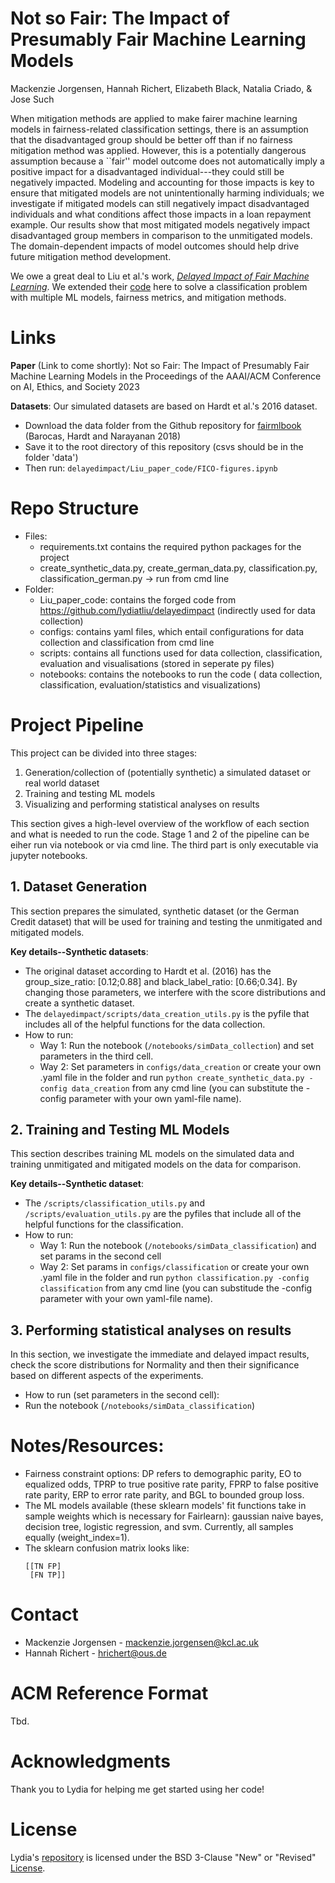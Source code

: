 # Not so Fair: The Impact of Presumably Fair Machine Learning Models
Mackenzie Jorgensen, Hannah Richert, Elizabeth Black, Natalia Criado, & Jose Such


When mitigation methods are applied to make fairer machine learning models in fairness-related classification settings, there is an assumption that the disadvantaged group should be better off than if no fairness mitigation method was applied. However, this is a potentially dangerous assumption because a ``fair'' model outcome does not automatically imply a positive impact for a disadvantaged individual---they could still be negatively impacted. Modeling and accounting for those impacts is key to ensure that mitigated models are not unintentionally harming individuals; we investigate if mitigated models can still negatively impact disadvantaged individuals and what conditions affect those impacts in a loan repayment example. Our results show that most mitigated models negatively impact disadvantaged group members in comparison to the unmitigated models. The domain-dependent impacts of model outcomes should help drive future mitigation method development. 

We owe a great deal to Liu et al.'s work, [*Delayed Impact of Fair Machine Learning*](https://arxiv.org/abs/1803.04383). We extended their [code](https://github.com/lydiatliu/delayedimpact) here to solve a classification problem with 
multiple ML models, fairness metrics, and mitigation methods. 

# Links
**Paper** (Link to come shortly): Not so Fair: The Impact of Presumably Fair Machine Learning Models in the Proceedings of the AAAI/ACM Conference on AI, Ethics, and Society 2023 

**Datasets**:
Our simulated datasets are based on Hardt et al.'s 2016 dataset. 
- Download the data folder from the Github repository for [fairmlbook](https://github.com/fairmlbook/fairmlbook.github.io/tree/master/code/creditscore) (Barocas, Hardt and Narayanan 2018)
- Save it to the root directory of this repository (csvs should be in the folder 'data')
- Then run: ```delayedimpact/Liu_paper_code/FICO-figures.ipynb```

# Repo Structure
 - Files:
    - requirements.txt contains the required python packages for the project
    - create_synthetic_data.py, create_german_data.py, classification.py, classification_german.py -> run from cmd line
 - Folder:
    - Liu_paper_code: contains the forged code from https://github.com/lydiatliu/delayedimpact (indirectly used for data collection)
    - configs: contains yaml files, which entail configurations for data collection and classification from cmd line
    - scripts: contains all functions used for data collection, classification, evaluation and visualisations (stored in seperate py files)
    - notebooks: contains the notebooks to run the code ( data collection, classification, evaluation/statistics and visualizations)

# Project Pipeline

This project can be divided into three stages:
1. Generation/collection of (potentially synthetic) a simulated dataset or real world dataset
2. Training and testing ML models
3. Visualizing and performing statistical analyses on results

This section gives a high-level overview of the workflow of each section and what is needed to run the code.
Stage 1 and 2 of the pipeline can be eiher run via notebook or via cmd line. The third part is only executable via jupyter notebooks.

## 1. Dataset Generation

This section prepares the simulated, synthetic dataset (or the German Credit dataset) that will be used for training and testing the unmitigated and mitigated models. 
  
**Key details--Synthetic datasets**:
- The original dataset according to Hardt et al. (2016) has the group_size_ratio: [0.12;0.88] and black_label_ratio: [0.66;0.34]. 
  By changing those parameters, we interfere with the score distributions and create a synthetic dataset.
- The ```delayedimpact/scripts/data_creation_utils.py``` is the pyfile that includes all of the helpful functions for the data collection.
- How to run:
  - Way 1: Run the notebook (```/notebooks/simData_collection```) and set parameters in the third cell.
  - Way 2: Set parameters in ```configs/data_creation``` or create your own .yaml file in the folder and run ```python create_synthetic_data.py -config data_creation``` from any cmd line (you can substitute the -config parameter with your own yaml-file name).

## 2. Training and Testing ML Models

This section describes training ML models on the simulated data and training unmitigated and mitigated models on the data for comparison. 

**Key details--Synthetic dataset**:
- The ```/scripts/classification_utils.py``` and ```/scripts/evaluation_utils.py``` are the pyfiles that include all of the helpful functions for the classification.
- How to run:
  - Way 1: Run the notebook (```/notebooks/simData_classification```) and set params in the second cell
  - Way 2: Set params in ```configs/classification``` or create your own .yaml file in the folder and run ```python classification.py -config classification``` from any cmd line (you can substitude the -config parameter with your own yaml-file name).


## 3. Performing statistical analyses on results

In this section, we investigate the immediate and delayed impact results, check the score distributions for Normality and then their significance based on different aspects of the experiments.
- How to run (set parameters in the second cell): 
 - Run the notebook (```/notebooks/simData_classification```)

<!-- NOTES -->
# Notes/Resources:
- Fairness constraint options: DP refers to demographic parity, EO to equalized odds, TPRP to true positive rate parity, FPRP to false positive rate parity, ERP to error rate parity, and BGL to bounded group loss.
- The ML models available (these sklearn models' fit functions take in sample weights which is necessary for Fairlearn): gaussian naive bayes, decision tree, logistic regression, and svm. Currently, all samples equally (weight_index=1).
- The sklearn confusion matrix looks like:
  ```
  [[TN FP]
   [FN TP]]
  ```

<!-- CONTACT -->
# Contact
* Mackenzie Jorgensen - mackenzie.jorgensen@kcl.ac.uk
* Hannah Richert - hrichert@ous.de

# ACM Reference Format
Tbd.

<!-- ACKNOWLEDGEMENTS -->
# Acknowledgments
Thank you to Lydia for helping me get started using her code!

<!-- License -->
# License
Lydia's [repository](https://github.com/lydiatliu/delayedimpact) is licensed under the BSD 3-Clause "New" or "Revised" [License](https://github.com/lydiatliu/delayedimpact/blob/master/LICENSE).
